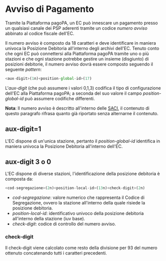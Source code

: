 Avviso di Pagamento
===================

Tramite la Piattaforma pagoPA, un EC può innescare un pagamento presso un qualsiasi canale dei PSP aderenti tramite un codice *numero avviso* abbinato al codice fiscale dell'EC.

Il numero avviso è composto da 18 caratteri e deve identificare in maniera univoca la Posizione Debitoria all'interno degli archivi dell'EC. Tenuto conto che ogni EC può connettersi alla Piattaforma pagoPA tramite uno o più stazioni e che ogni stazione potrebbe gestire un insieme (disgiunto) di posizioni debitorie, il numero avviso dovrà essere composto seguendo il seguente *pattern*:

```javascript
<aux-digit>(1n)<position-global-id>(17)
```

L'*aux-digit* (che può assumere i valori 0,1,3) codifica il tipo di configurazione dell'EC alla Piattaforma pagoPA; a seconda del suo valore il campo *position-global-id* può assumere codifiche differenti.


**Nota**: Il numero avviso è descritto all'interno delle [SACI](https://docs.italia.it/italia/pagopa/pagopa-codici-docs/it/stabile/_docs/Capitolo2.html#numero-avviso-e-codice-iuv-nel-caso-di-pagamenti-attivati-presso-i-psp), il contenuto di questo paragrafo rifrasa quanto già riportato senza alternarne il contenuto.

## aux-digit=1

L'EC dispone di un'unica stazione, pertanto il *position-global-id* identifica in maniera univoca la Posizione Debitoria all'interno dell'EC.

## aux-digit 3 o 0

L'EC dispone di diverse stazioni, l'identificazione della posizione debitoria è composta da:

```javascript
<cod-segregazione>(2n)<position-local-id>(13n)<check-digit>(2n)
```

* *cod-segregazione*: valore numerico che rappresenta il Codice di Segregazione, ovvero la stazione all'interno della quale risiede la posizione debitoria.
* *position-local-id*: identificativo univoco della posizione debitoria all'interno della stazione (iuv base).
* *check-digit*: codice di controllo del numero avviso.

### check-digit

Il check-digit viene calcolato come resto della divisione per 93 del numero ottenuto concatenando tutti i caratteri precedenti.
